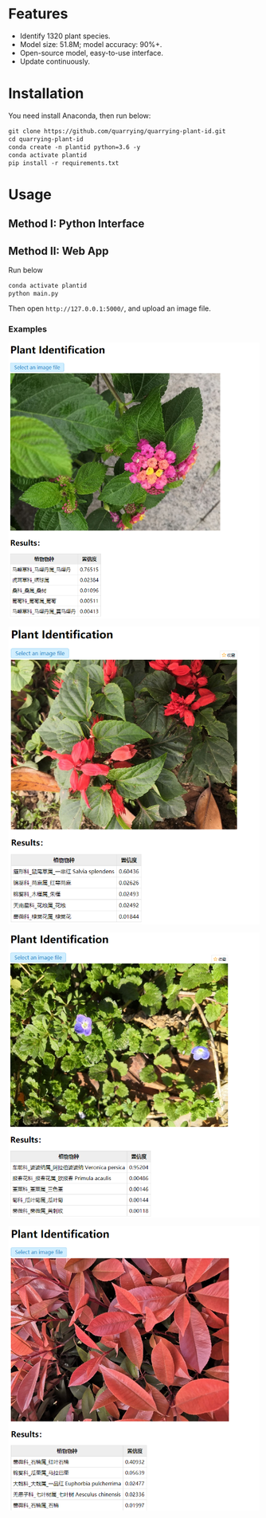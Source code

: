 # Features
- Identify 1320 plant species.
- Model size: 51.8M; model accuracy: 90%+.
- Open-source model, easy-to-use interface.
- Update continuously.

# Installation
You need install Anaconda, then run below:
```
git clone https://github.com/quarrying/quarrying-plant-id.git
cd quarrying-plant-id
conda create -n plantid python=3.6 -y
conda activate plantid
pip install -r requirements.txt
```

# Usage 

## Method I: Python Interface

## Method II: Web App
Run below
```
conda activate plantid
python main.py
```
Then open `http://127.0.0.1:5000/`, and upload an image file.


### Examples
![](docs/plant_00.png)

![](docs/plant_01.png)

![](docs/plant_02.png)

![](docs/plant_03.png)
